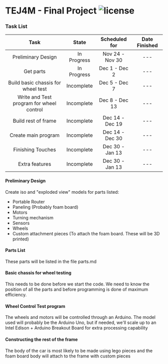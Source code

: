 # TEJ4M - Final Project ![license](https://img.shields.io/badge/license-GPL_v3-blue.svg?style=flat)

### Task List

| Task                                     | State      | Scheduled for   | Date Finished   |
| :--------------------------------------: | :--------: | :-------------: | :-------------: |
| Preliminary Design                       | In Progress| Nov 24 - Nov 30 | ---             |
| Get parts                                | In Progress| Dec 1 - Dec 2   | ---             |
| Build basic chassis for wheel test       | Incomplete | Dec 5 - Dec 7   | ---             |
| Write and Test program for wheel control | Incomplete | Dec 8 - Dec 13  | ---             |
| Build rest of frame                      | Incomplete | Dec 14 - Dec 19 | ---             |
| Create main program                      | Incomplete | Dec 14 - Dec 30 | ---             |
| Finishing Touches                        | Incomplete | Dec 30 - Jan 13 | ---             |
| Extra features                           | Incomplete | Dec 30 - Jan 13 | ---             |


#### Preliminary Design
Create iso and "exploded view" models for parts listed:
* Portable Router
* Paneling (Probably foam board)
* Motors
* Turning mechanism
* Sensors
* Wheels
* Custom attachment pieces (To attach the foam board. These will be 3D printed)
#### Parts List
These parts will be listed in the file parts.md

#### Basic chassis for wheel testing
This needs to be done before we start the code. We need to know the position of
all the parts and before programming is done of maximum efficiency.

#### Wheel Control Test program
The wheels and motors will be controlled through an Arduino. The model used will
probably be the Arduino Uno, but if needed, we'll scale up to an Intel Edison +
Arduino Breakout Board for extra processing capability

#### Constructing the rest of the frame
The body of the car is most likely to be made using lego pieces and the foam
board body will attach to the frame with custom pieces

